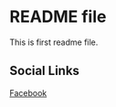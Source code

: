 # README file
This is first readme file.

## Social Links
[Facebook](https://www.facebook.com/mdsabirulislam.shimul/)